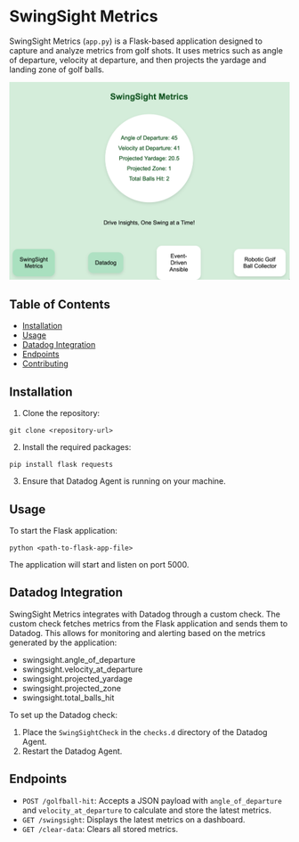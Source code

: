 # SwingSight Metrics

SwingSight Metrics (`app.py`) is a Flask-based application designed to capture and analyze metrics from golf shots. It uses metrics such as angle of departure, velocity at departure, and then projects the yardage and landing zone of golf balls.

![dashboard screenshot](image.png)

## Table of Contents

- [Installation](#installation)
- [Usage](#usage)
- [Datadog Integration](#datadog-integration)
- [Endpoints](#endpoints)
- [Contributing](#contributing)

## Installation

1. Clone the repository:

```
git clone <repository-url>
```

2. Install the required packages:

```
pip install flask requests
```

3. Ensure that Datadog Agent is running on your machine.

## Usage

To start the Flask application:

```
python <path-to-flask-app-file>
```

The application will start and listen on port 5000.

## Datadog Integration

SwingSight Metrics integrates with Datadog through a custom check. The custom check fetches metrics from the Flask application and sends them to Datadog. This allows for monitoring and alerting based on the metrics generated by the application:

- swingsight.angle_of_departure
- swingsight.velocity_at_departure
- swingsight.projected_yardage
- swingsight.projected_zone
- swingsight.total_balls_hit

To set up the Datadog check:

1. Place the `SwingSightCheck` in the `checks.d` directory of the Datadog Agent.
2. Restart the Datadog Agent.

## Endpoints

- `POST /golfball-hit`: Accepts a JSON payload with `angle_of_departure` and `velocity_at_departure` to calculate and store the latest metrics.
- `GET /swingsight`: Displays the latest metrics on a dashboard.
- `GET /clear-data`: Clears all stored metrics.
